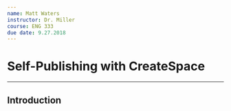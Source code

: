 ```yaml
---
name: Matt Waters
instructor: Dr. Miller
course: ENG 333
due date: 9.27.2018
---
```


# Self-Publishing with CreateSpace
*****
## Introduction
